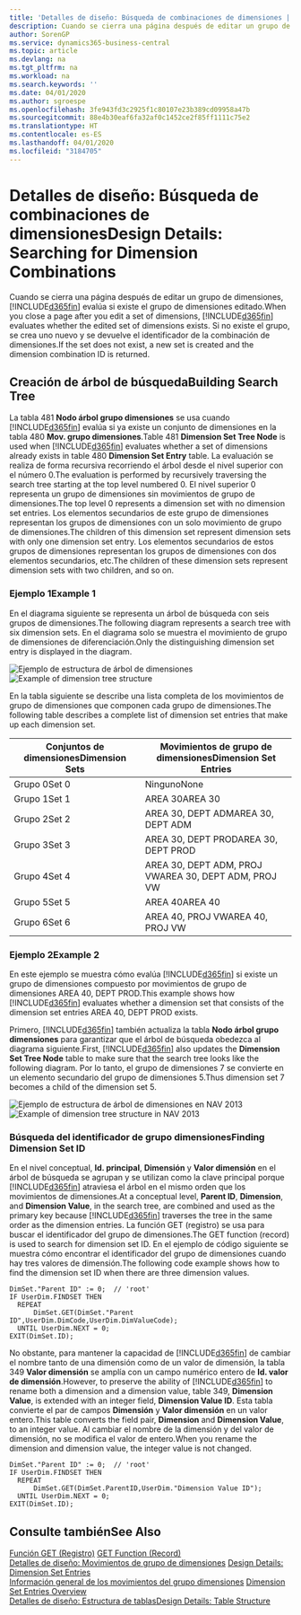 ```yaml
---
title: 'Detalles de diseño: Búsqueda de combinaciones de dimensiones | Documentos de Microsoft'
description: Cuando se cierra una página después de editar un grupo de dimensiones, Business Central evalúa si existe el grupo de dimensiones editado. Si no existe el grupo, se crea uno nuevo y se devuelve el identificador de la combinación de dimensiones.
author: SorenGP
ms.service: dynamics365-business-central
ms.topic: article
ms.devlang: na
ms.tgt_pltfrm: na
ms.workload: na
ms.search.keywords: ''
ms.date: 04/01/2020
ms.author: sgroespe
ms.openlocfilehash: 3fe943fd3c2925f1c80107e23b389cd09958a47b
ms.sourcegitcommit: 88e4b30eaf6fa32af0c1452ce2f85ff1111c75e2
ms.translationtype: HT
ms.contentlocale: es-ES
ms.lasthandoff: 04/01/2020
ms.locfileid: "3184705"
---
```

# <a name="design-details-searching-for-dimension-combinations"></a><span data-ttu-id="4aeb1-104">Detalles de diseño: Búsqueda de combinaciones de dimensiones</span><span class="sxs-lookup"><span data-stu-id="4aeb1-104">Design Details: Searching for Dimension Combinations</span></span>
<span data-ttu-id="4aeb1-105">Cuando se cierra una página después de editar un grupo de dimensiones, [!INCLUDE[d365fin](includes/d365fin_md.md)] evalúa si existe el grupo de dimensiones editado.</span><span class="sxs-lookup"><span data-stu-id="4aeb1-105">When you close a page after you edit a set of dimensions, [!INCLUDE[d365fin](includes/d365fin_md.md)] evaluates whether the edited set of dimensions exists.</span></span> <span data-ttu-id="4aeb1-106">Si no existe el grupo, se crea uno nuevo y se devuelve el identificador de la combinación de dimensiones.</span><span class="sxs-lookup"><span data-stu-id="4aeb1-106">If the set does not exist, a new set is created and the dimension combination ID is returned.</span></span>  

## <a name="building-search-tree"></a><span data-ttu-id="4aeb1-107">Creación de árbol de búsqueda</span><span class="sxs-lookup"><span data-stu-id="4aeb1-107">Building Search Tree</span></span>  
 <span data-ttu-id="4aeb1-108">La tabla 481 **Nodo árbol grupo dimensiones** se usa cuando [!INCLUDE[d365fin](includes/d365fin_md.md)] evalúa si ya existe un conjunto de dimensiones en la tabla 480 **Mov. grupo dimensiones**.</span><span class="sxs-lookup"><span data-stu-id="4aeb1-108">Table 481 **Dimension Set Tree Node** is used when [!INCLUDE[d365fin](includes/d365fin_md.md)] evaluates whether a set of dimensions already exists in table 480 **Dimension Set Entry** table.</span></span> <span data-ttu-id="4aeb1-109">La evaluación se realiza de forma recursiva recorriendo el árbol desde el nivel superior con el número 0.</span><span class="sxs-lookup"><span data-stu-id="4aeb1-109">The evaluation is performed by recursively traversing the search tree starting at the top level numbered 0.</span></span> <span data-ttu-id="4aeb1-110">El nivel superior 0 representa un grupo de dimensiones sin movimientos de grupo de dimensiones.</span><span class="sxs-lookup"><span data-stu-id="4aeb1-110">The top level 0 represents a dimension set with no dimension set entries.</span></span> <span data-ttu-id="4aeb1-111">Los elementos secundarios de este grupo de dimensiones representan los grupos de dimensiones con un solo movimiento de grupo de dimensiones.</span><span class="sxs-lookup"><span data-stu-id="4aeb1-111">The children of this dimension set represent dimension sets with only one dimension set entry.</span></span> <span data-ttu-id="4aeb1-112">Los elementos secundarios de estos grupos de dimensiones representan los grupos de dimensiones con dos elementos secundarios, etc.</span><span class="sxs-lookup"><span data-stu-id="4aeb1-112">The children of these dimension sets represent dimension sets with two children, and so on.</span></span>  

### <a name="example-1"></a><span data-ttu-id="4aeb1-113">Ejemplo 1</span><span class="sxs-lookup"><span data-stu-id="4aeb1-113">Example 1</span></span>  
 <span data-ttu-id="4aeb1-114">En el diagrama siguiente se representa un árbol de búsqueda con seis grupos de dimensiones.</span><span class="sxs-lookup"><span data-stu-id="4aeb1-114">The following diagram represents a search tree with six dimension sets.</span></span> <span data-ttu-id="4aeb1-115">En el diagrama solo se muestra el movimiento de grupo de dimensiones de diferenciación.</span><span class="sxs-lookup"><span data-stu-id="4aeb1-115">Only the distinguishing dimension set entry is displayed in the diagram.</span></span>  

 <span data-ttu-id="4aeb1-116">![Ejemplo de estructura de árbol de dimensiones](media/nav2013_dimension_tree.png "Ejemplo de estructura de árbol de dimensiones")</span><span class="sxs-lookup"><span data-stu-id="4aeb1-116">![Example of dimension tree structure](media/nav2013_dimension_tree.png "Example of dimension tree structure")</span></span>  

 <span data-ttu-id="4aeb1-117">En la tabla siguiente se describe una lista completa de los movimientos de grupo de dimensiones que componen cada grupo de dimensiones.</span><span class="sxs-lookup"><span data-stu-id="4aeb1-117">The following table describes a complete list of dimension set entries that make up each dimension set.</span></span>  

|<span data-ttu-id="4aeb1-118">Conjuntos de dimensiones</span><span class="sxs-lookup"><span data-stu-id="4aeb1-118">Dimension Sets</span></span>|<span data-ttu-id="4aeb1-119">Movimientos de grupo de dimensiones</span><span class="sxs-lookup"><span data-stu-id="4aeb1-119">Dimension Set Entries</span></span>|  
|--------------------|---------------------------|  
|<span data-ttu-id="4aeb1-120">Grupo 0</span><span class="sxs-lookup"><span data-stu-id="4aeb1-120">Set 0</span></span>|<span data-ttu-id="4aeb1-121">Ninguno</span><span class="sxs-lookup"><span data-stu-id="4aeb1-121">None</span></span>|  
|<span data-ttu-id="4aeb1-122">Grupo 1</span><span class="sxs-lookup"><span data-stu-id="4aeb1-122">Set 1</span></span>|<span data-ttu-id="4aeb1-123">AREA 30</span><span class="sxs-lookup"><span data-stu-id="4aeb1-123">AREA 30</span></span>|  
|<span data-ttu-id="4aeb1-124">Grupo 2</span><span class="sxs-lookup"><span data-stu-id="4aeb1-124">Set 2</span></span>|<span data-ttu-id="4aeb1-125">AREA 30, DEPT ADM</span><span class="sxs-lookup"><span data-stu-id="4aeb1-125">AREA 30, DEPT ADM</span></span>|  
|<span data-ttu-id="4aeb1-126">Grupo 3</span><span class="sxs-lookup"><span data-stu-id="4aeb1-126">Set 3</span></span>|<span data-ttu-id="4aeb1-127">AREA 30, DEPT PROD</span><span class="sxs-lookup"><span data-stu-id="4aeb1-127">AREA 30, DEPT PROD</span></span>|  
|<span data-ttu-id="4aeb1-128">Grupo 4</span><span class="sxs-lookup"><span data-stu-id="4aeb1-128">Set 4</span></span>|<span data-ttu-id="4aeb1-129">AREA 30, DEPT ADM, PROJ VW</span><span class="sxs-lookup"><span data-stu-id="4aeb1-129">AREA 30, DEPT ADM, PROJ VW</span></span>|  
|<span data-ttu-id="4aeb1-130">Grupo 5</span><span class="sxs-lookup"><span data-stu-id="4aeb1-130">Set 5</span></span>|<span data-ttu-id="4aeb1-131">AREA 40</span><span class="sxs-lookup"><span data-stu-id="4aeb1-131">AREA 40</span></span>|  
|<span data-ttu-id="4aeb1-132">Grupo 6</span><span class="sxs-lookup"><span data-stu-id="4aeb1-132">Set 6</span></span>|<span data-ttu-id="4aeb1-133">AREA 40, PROJ VW</span><span class="sxs-lookup"><span data-stu-id="4aeb1-133">AREA 40, PROJ VW</span></span>|  

### <a name="example-2"></a><span data-ttu-id="4aeb1-134">Ejemplo 2</span><span class="sxs-lookup"><span data-stu-id="4aeb1-134">Example 2</span></span>  
 <span data-ttu-id="4aeb1-135">En este ejemplo se muestra cómo evalúa [!INCLUDE[d365fin](includes/d365fin_md.md)] si existe un grupo de dimensiones compuesto por movimientos de grupo de dimensiones AREA 40, DEPT PROD.</span><span class="sxs-lookup"><span data-stu-id="4aeb1-135">This example shows how [!INCLUDE[d365fin](includes/d365fin_md.md)] evaluates whether a dimension set that consists of the dimension set entries AREA 40, DEPT PROD exists.</span></span>  

 <span data-ttu-id="4aeb1-136">Primero, [!INCLUDE[d365fin](includes/d365fin_md.md)] también actualiza la tabla **Nodo árbol grupo dimensiones** para garantizar que el árbol de búsqueda obedezca al diagrama siguiente.</span><span class="sxs-lookup"><span data-stu-id="4aeb1-136">First, [!INCLUDE[d365fin](includes/d365fin_md.md)] also updates the **Dimension Set Tree Node** table to make sure that the search tree looks like the following diagram.</span></span> <span data-ttu-id="4aeb1-137">Por lo tanto, el grupo de dimensiones 7 se convierte en un elemento secundario del grupo de dimensiones 5.</span><span class="sxs-lookup"><span data-stu-id="4aeb1-137">Thus dimension set 7 becomes a child of the dimension set 5.</span></span>  

 <span data-ttu-id="4aeb1-138">![Ejemplo de estructura de árbol de dimensiones en NAV 2013](media/nav2013_dimension_tree_example2.png "Ejemplo de estructura de árbol de dimensiones en NAV 2013")</span><span class="sxs-lookup"><span data-stu-id="4aeb1-138">![Example of dimension tree structure in NAV 2013](media/nav2013_dimension_tree_example2.png "Example of dimension tree structure in NAV 2013")</span></span>  

### <a name="finding-dimension-set-id"></a><span data-ttu-id="4aeb1-139">Búsqueda del identificador de grupo dimensiones</span><span class="sxs-lookup"><span data-stu-id="4aeb1-139">Finding Dimension Set ID</span></span>  
 <span data-ttu-id="4aeb1-140">En el nivel conceptual, **Id. principal**, **Dimensión** y **Valor dimensión** en el árbol de búsqueda se agrupan y se utilizan como la clave principal porque [!INCLUDE[d365fin](includes/d365fin_md.md)] atraviesa el árbol en el mismo orden que los movimientos de dimensiones.</span><span class="sxs-lookup"><span data-stu-id="4aeb1-140">At a conceptual level, **Parent ID**, **Dimension**, and **Dimension Value**, in the search tree, are combined and used as the primary key because [!INCLUDE[d365fin](includes/d365fin_md.md)] traverses the tree in the same order as the dimension entries.</span></span> <span data-ttu-id="4aeb1-141">La función GET (registro) se usa para buscar el identificador del grupo de dimensiones.</span><span class="sxs-lookup"><span data-stu-id="4aeb1-141">The GET function (record) is used to search for dimension set ID.</span></span> <span data-ttu-id="4aeb1-142">En el ejemplo de código siguiente se muestra cómo encontrar el identificador del grupo de dimensiones cuando hay tres valores de dimensión.</span><span class="sxs-lookup"><span data-stu-id="4aeb1-142">The following code example shows how to find the dimension set ID when there are three dimension values.</span></span>  

```  
DimSet."Parent ID" := 0;  // 'root'  
IF UserDim.FINDSET THEN  
  REPEAT  
      DimSet.GET(DimSet."Parent ID",UserDim.DimCode,UserDim.DimValueCode);  
  UNTIL UserDim.NEXT = 0;  
EXIT(DimSet.ID);  

```  

<span data-ttu-id="4aeb1-143">No obstante, para mantener la capacidad de [!INCLUDE[d365fin](includes/d365fin_md.md)] de cambiar el nombre tanto de una dimensión como de un valor de dimensión, la tabla 349 **Valor dimensión** se amplía con un campo numérico entero de **Id. valor de dimensión**.</span><span class="sxs-lookup"><span data-stu-id="4aeb1-143">However, to preserve the ability of [!INCLUDE[d365fin](includes/d365fin_md.md)] to rename both a dimension and a dimension value, table 349, **Dimension Value**, is extended with an integer field, **Dimension Value ID**.</span></span> <span data-ttu-id="4aeb1-144">Esta tabla convierte el par de campos **Dimensión** y **Valor dimensión** en un valor entero.</span><span class="sxs-lookup"><span data-stu-id="4aeb1-144">This table converts the field pair, **Dimension** and **Dimension Value**, to an integer value.</span></span> <span data-ttu-id="4aeb1-145">Al cambiar el nombre de la dimensión y del valor de dimensión, no se modifica el valor de entero.</span><span class="sxs-lookup"><span data-stu-id="4aeb1-145">When you rename the dimension and dimension value, the integer value is not changed.</span></span>  

```  
DimSet."Parent ID" := 0;  // 'root'  
IF UserDim.FINDSET THEN  
  REPEAT  
      DimSet.GET(DimSet.ParentID,UserDim."Dimension Value ID");  
  UNTIL UserDim.NEXT = 0;  
EXIT(DimSet.ID);  

```  

## <a name="see-also"></a><span data-ttu-id="4aeb1-146">Consulte también</span><span class="sxs-lookup"><span data-stu-id="4aeb1-146">See Also</span></span>  
 <span data-ttu-id="4aeb1-147">[Función GET (Registro)](/dynamics-nav/GET-Function--Record-)  </span><span class="sxs-lookup"><span data-stu-id="4aeb1-147">[GET Function (Record)](/dynamics-nav/GET-Function--Record-)  </span></span>  
 <span data-ttu-id="4aeb1-148">[Detalles de diseño: Movimientos de grupo de dimensiones](design-details-dimension-set-entries.md) </span><span class="sxs-lookup"><span data-stu-id="4aeb1-148">[Design Details: Dimension Set Entries](design-details-dimension-set-entries.md) </span></span>  
 <span data-ttu-id="4aeb1-149">[Información general de los movimientos del grupo dimensiones](design-details-dimension-set-entries-overview.md) </span><span class="sxs-lookup"><span data-stu-id="4aeb1-149">[Dimension Set Entries Overview](design-details-dimension-set-entries-overview.md) </span></span>  
 [<span data-ttu-id="4aeb1-150">Detalles de diseño: Estructura de tablas</span><span class="sxs-lookup"><span data-stu-id="4aeb1-150">Design Details: Table Structure</span></span>](design-details-table-structure.md)   
 
